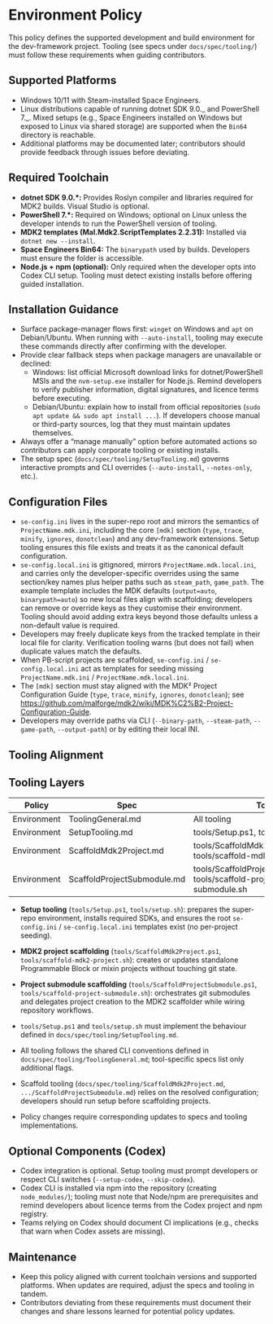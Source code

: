 # Environment Policy

This policy defines the supported development and build environment for the dev-framework project. Tooling (see specs under `docs/spec/tooling/`) must follow these requirements when guiding contributors.

## Supported Platforms

- Windows 10/11 with Steam-installed Space Engineers.
- Linux distributions capable of running dotnet SDK 9.0._ and PowerShell 7._. Mixed setups (e.g., Space Engineers installed on Windows but exposed to Linux via shared storage) are supported when the `Bin64` directory is reachable.
- Additional platforms may be documented later; contributors should provide feedback through issues before deviating.

## Required Toolchain

- **dotnet SDK 9.0.\*:** Provides Roslyn compiler and libraries required for MDK2 builds. Visual Studio is optional.
- **PowerShell 7.\*:** Required on Windows; optional on Linux unless the developer intends to run the PowerShell version of tooling.
- **MDK2 templates (Mal.Mdk2.ScriptTemplates 2.2.31):** Installed via `dotnet new --install`.
- **Space Engineers Bin64:** The `binarypath` used by builds. Developers must ensure the folder is accessible.
- **Node.js + npm (optional):** Only required when the developer opts into Codex CLI setup. Tooling must detect existing installs before offering guided installation.

## Installation Guidance

- Surface package-manager flows first: `winget` on Windows and `apt` on Debian/Ubuntu. When running with `--auto-install`, tooling may execute these commands directly after confirming with the developer.
- Provide clear fallback steps when package managers are unavailable or declined:
  - Windows: list official Microsoft download links for dotnet/PowerShell MSIs and the `nvm-setup.exe` installer for Node.js. Remind developers to verify publisher information, digital signatures, and licence terms before executing.
  - Debian/Ubuntu: explain how to install from official repositories (`sudo apt update && sudo apt install ...`). If developers choose manual or third-party sources, log that they must maintain updates themselves.
- Always offer a “manage manually” option before automated actions so contributors can apply corporate tooling or existing installs.
- The setup spec (`docs/spec/tooling/SetupTooling.md`) governs interactive prompts and CLI overrides (`--auto-install`, `--notes-only`, etc.).

## Configuration Files

- `se-config.ini` lives in the super-repo root and mirrors the semantics of `ProjectName.mdk.ini`, including the core `[mdk]` section (`type`, `trace`, `minify`, `ignores`, `donotclean`) and any dev-framework extensions. Setup tooling ensures this file exists and treats it as the canonical default configuration.
- `se-config.local.ini` is gitignored, mirrors `ProjectName.mdk.local.ini`, and carries only the developer-specific overrides using the same section/key names plus helper paths such as `steam_path`, `game_path`. The example template includes the MDK defaults (`output=auto`, `binarypath=auto`) so new local files align with scaffolding; developers can remove or override keys as they customise their environment. Tooling should avoid adding extra keys beyond those defaults unless a non-default value is required.
- Developers may freely duplicate keys from the tracked template in their local file for clarity. Verification tooling warns (but does not fail) when duplicate values match the defaults.
- When PB-script projects are scaffolded, `se-config.ini` / `se-config.local.ini` act as templates for seeding missing `ProjectName.mdk.ini` / `ProjectName.mdk.local.ini`.
- The `[mdk]` section must stay aligned with the MDK² Project Configuration Guide (`type`, `trace`, `minify`, `ignores`, `donotclean`); see <https://github.com/malforge/mdk2/wiki/MDK%C2%B2-Project-Configuration-Guide>.
- Developers may override paths via CLI (`--binary-path`, `--steam-path`, `--game-path`, `--output-path`) or by editing their local INI.

## Tooling Alignment

## Tooling Layers

| Policy      | Spec                        | Tool                                                                    |
| ----------- | --------------------------- | ----------------------------------------------------------------------- |
| Environment | ToolingGeneral.md           | All tooling                                                             |
| Environment | SetupTooling.md             | tools/Setup.ps1, tools/setup.sh                                         |
| Environment | ScaffoldMdk2Project.md      | tools/ScaffoldMdk2Project.ps1, tools/scaffold-mdk2-project.sh           |
| Environment | ScaffoldProjectSubmodule.md | tools/ScaffoldProjectSubmodule.ps1, tools/scaffold-project-submodule.sh |

- **Setup tooling** (`tools/Setup.ps1`, `tools/setup.sh`): prepares the super-repo environment, installs required SDKs, and ensures the root `se-config.ini` / `se-config.local.ini` templates exist (no per-project seeding).
- **MDK2 project scaffolding** (`tools/ScaffoldMdk2Project.ps1`, `tools/scaffold-mdk2-project.sh`): creates or updates standalone Programmable Block or mixin projects without touching git state.
- **Project submodule scaffolding** (`tools/ScaffoldProjectSubmodule.ps1`, `tools/scaffold-project-submodule.sh`): orchestrates git submodules and delegates project creation to the MDK2 scaffolder while wiring repository workflows.

- `tools/Setup.ps1` and `tools/setup.sh` must implement the behaviour defined in `docs/spec/tooling/SetupTooling.md`.
- All tooling follows the shared CLI conventions defined in `docs/spec/tooling/ToolingGeneral.md`; tool-specific specs list only additional flags.
- Scaffold tooling (`docs/spec/tooling/ScaffoldMdk2Project.md`, `.../ScaffoldProjectSubmodule.md`) relies on the resolved configuration; developers should run setup before scaffolding projects.
- Policy changes require corresponding updates to specs and tooling implementations.

## Optional Components (Codex)

- Codex integration is optional. Setup tooling must prompt developers or respect CLI switches (`--setup-codex`, `--skip-codex`).
- Codex CLI is installed via npm into the repository (creating `node_modules/`); tooling must note that Node/npm are prerequisites and remind developers about licence terms from the Codex project and npm registry.
- Teams relying on Codex should document CI implications (e.g., checks that warn when Codex assets are missing).

## Maintenance

- Keep this policy aligned with current toolchain versions and supported platforms. When updates are required, adjust the specs and tooling in tandem.
- Contributors deviating from these requirements must document their changes and share lessons learned for potential policy updates.
